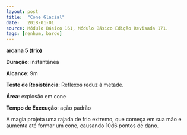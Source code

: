 ```yaml
---
layout: post
title:  "Cone Glacial"
date:   2018-01-01
source: Módulo Básico 161, Módulo Básico Edição Revisada 171.
tags: [nenhum, bardo]
---
```


**arcana 5 (frio)**

**Duração**: instantânea

**Alcance**: 9m

**Teste de Resistência**: Reflexos reduz à metade.

**Área**: explosão em cone

**Tempo de Execução**: ação padrão

A magia projeta uma rajada de frio extremo, que começa em sua mão e aumenta até formar um cone, causando 10d6 pontos de dano.
